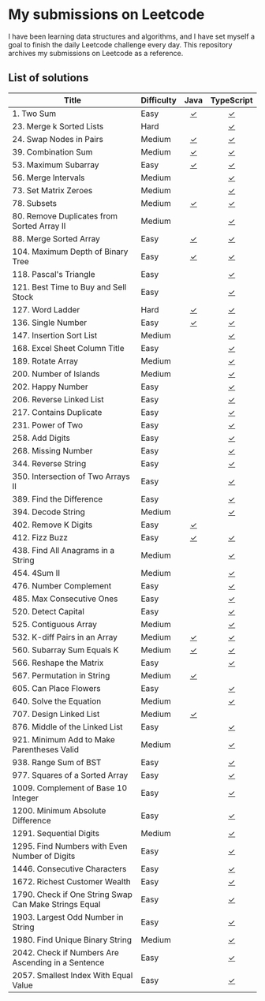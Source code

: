 # My submissions on Leetcode

I have been learning data structures and algorithms, and I have set myself a goal to finish the daily Leetcode challenge every day. This repository archives my submissions on Leetcode as a reference.

## List of solutions

| Title                                                 | Difficulty |                                        Java                                        |                                                  TypeScript                                                   |
| ----------------------------------------------------- | ---------- | :--------------------------------------------------------------------------------: | :-----------------------------------------------------------------------------------------------------------: |
| 1. Two Sum                                            | Easy       |                 [✓](./solutions/Java/%5B0001_Easy%5D%20Two%20Sum)                  |                            [✓](./solutions/TypeScript/%5B0001_Easy%5D%20Two%20Sum)                            |
| 23. Merge k Sorted Lists                              | Hard       |                                                                                    |                   [✓](./solutions/TypeScript/%5B0023_Hard%5D%20Merge%20k%20Sorted%20Lists)                    |
| 24. Swap Nodes in Pairs                               | Medium     |        [✓](./solutions/Java/%5B0024_Medium%5D%20Swap%20Nodes%20in%20Pairs)         |                   [✓](./solutions/TypeScript/%5B0024_Medium%5D%20Swap%20Nodes%20in%20Pairs)                   |
| 39. Combination Sum                                   | Medium     |            [✓](./solutions/Java/%5B0039_Medium%5D%20Combination%20Sum)             |                       [✓](./solutions/TypeScript/%5B0039_Medium%5D%20Combination%20Sum)                       |
| 53. Maximum Subarray                                  | Easy       |             [✓](./solutions/Java/%5B0053_Easy%5D%20Maximum%20Subarray)             |                       [✓](./solutions/TypeScript/%5B0053_Easy%5D%20Maximum%20Subarray)                        |
| 56. Merge Intervals                                   | Medium     |                                                                                    |                       [✓](./solutions/TypeScript/%5B0056_Medium%5D%20Merge%20Intervals)                       |
| 73. Set Matrix Zeroes                                 | Medium     |                                                                                    |                     [✓](./solutions/TypeScript/%5B0073_Medium%5D%20Set%20Matrix%20Zeroes)                     |
| 78. Subsets                                           | Medium     |                  [✓](solutions/Java/%5B0078_Medium%5D%20Subsets)                   |                            [✓](./solutions/TypeScript/%5B0078_Medium%5D%20Subsets)                            |
| 80. Remove Duplicates from Sorted Array II            | Medium     |                                                                                    |       [✓](./solutions/TypeScript/%5B0080_Medium%5D%20Remove%20Duplicates%20from%20Sorted%20Array%20II)        |
| 88. Merge Sorted Array                                | Easy       |           [✓](./solutions/Java/%5B0088_Easy%5D%20Merge%20Sorted%20Array)           |                     [✓](./solutions/TypeScript/%5B0088_Easy%5D%20Merge%20Sorted%20Array)                      |
| 104. Maximum Depth of Binary Tree                     | Easy       |    [✓](./solutions/Java/%5B0104_Easy%5D%20Maximum%20Depth%20of%20Binary%20Tree)    |              [✓](./solutions/TypeScript/%5B0104_Easy%5D%20Maximum%20Depth%20of%20Binary%20Tree)               |
| 118. Pascal's Triangle                                | Easy       |                                                                                    |                      [✓](./solutions/TypeScript/%5B0118_Easy%5D%20Pascal%27s%20Triangle)                      |
| 121. Best Time to Buy and Sell Stock                  | Easy       |                                                                                    |           [✓](./solutions/TypeScript/%5B0121_Easy%5D%20Best%20Time%20to%20Buy%20and%20Sell%20Stock)           |
| 127. Word Ladder                                      | Hard       |               [✓](./solutions/Java/%5B0127_Hard%5D%20Word%20Ladder)                |                          [✓](./solutions/TypeScript/%5B0127_Hard%5D%20Word%20Ladder)                          |
| 136. Single Number                                    | Easy       |              [✓](./solutions/Java/%5B0136_Easy%5D%20Single%20Number)               |                         [✓](./solutions/TypeScript/%5B0136_Easy%5D%20Single%20Number)                         |
| 147. Insertion Sort List                              | Medium     |                                                                                    |                    [✓](./solutions/TypeScript/%5B0147_Medium%5D%20Insertion%20Sort%20List)                    |
| 168. Excel Sheet Column Title                         | Easy       |                                                                                    |                 [✓](./solutions/TypeScript/%5B0168_Easy%5D%20Excel%20Sheet%20Column%20Title)                  |
| 189. Rotate Array                                     | Medium     |                                                                                    |                        [✓](./solutions/TypeScript/%5B0189_Medium%5D%20Rotate%20Array)                         |
| 200. Number of Islands                                | Medium     |                                                                                    |                     [✓](./solutions/TypeScript/%5B0200_Medium%5D%20Number%20of%20Islands)                     |
| 202. Happy Number                                     | Easy       |                                                                                    |                         [✓](./solutions/TypeScript/%5B0202_Easy%5D%20Happy%20Number)                          |
| 206. Reverse Linked List                              | Easy       |                                                                                    |                     [✓](./solutions/TypeScript/%5B0206_Easy%5D%20Reverse%20Linked%20List)                     |
| 217. Contains Duplicate                               | Easy       |                                                                                    |                      [✓](./solutions/TypeScript/%5B0217_Easy%5D%20Contains%20Duplicate)                       |
| 231. Power of Two                                     | Easy       |                                                                                    |                        [✓](./solutions/TypeScript/%5B0231_Easy%5D%20Power%20of%20Two)                         |
| 258. Add Digits                                       | Easy       |                                                                                    |                          [✓](./solutions/TypeScript/%5B0258_Easy%5D%20Add%20Digits)                           |
| 268. Missing Number                                   | Easy       |                                                                                    |                        [✓](./solutions/TypeScript/%5B0268_Easy%5D%20Missing%20Number)                         |
| 344. Reverse String                                   | Easy       |                                                                                    |                        [✓](./solutions/TypeScript/%5B0344_Easy%5D%20Reverse%20String)                         |
| 350. Intersection of Two Arrays II                    | Easy       |                                                                                    |              [✓](./solutions/TypeScript/%5B0350_Easy%5D%20Intersection%20of%20Two%20Arrays%20II)              |
| 389. Find the Difference                              | Easy       |                                                                                    |                     [✓](./solutions/TypeScript/%5B0389_Easy%5D%20Find%20the%20Difference)                     |
| 394. Decode String                                    | Medium     |                                                                                    |                        [✓](./solutions/TypeScript/%5B0394_Medium%5D%20Decode%20String)                        |
| 402. Remove K Digits                                  | Easy       |           [✓](./solutions/Java/%5B0402_Medium%5D%20Remove%20K%20Digits)            |                                                                                                               |
| 412. Fizz Buzz                                        | Easy       |                [✓](./solutions/Java/%5B0412_Easy%5D%20Fizz%20Buzz)                 |                           [✓](./solutions/TypeScript/%5B0412_Easy%5D%20Fizz%20Buzz)                           |
| 438. Find All Anagrams in a String                    | Medium     |                                                                                    |            [✓](./solutions/TypeScript/%5B0438_Medium%5D%20Find%20All%20Anagrams%20in%20a%20String)            |
| 454. 4Sum II                                          | Medium     |                                                                                    |                           [✓](./solutions/TypeScript/%5B0454_Medium%5D%204Sum%20II)                           |
| 476. Number Complement                                | Easy       |                                                                                    |                       [✓](./solutions/TypeScript/%5B0476_Easy%5D%20Number%20Complement)                       |
| 485. Max Consecutive Ones                             | Easy       |                                                                                    |                    [✓](./solutions/TypeScript/%5B0485_Easy%5D%20Max%20Consecutive%20Ones)                     |
| 520. Detect Capital                                   | Easy       |                                                                                    |                        [✓](./solutions/TypeScript/%5B0520_Easy%5D%20Detect%20Capital)                         |
| 525. Contiguous Array                                 | Medium     |                                                                                    |                      [✓](./solutions/TypeScript/%5B0525_Medium%5D%20Contiguous%20Array)                       |
| 532. K-diff Pairs in an Array                         | Medium     |     [✓](./solutions/Java/%5B0532_Medium%5D%20K-diff%20Pairs%20in%20an%20Array)     |               [✓](./solutions/TypeScript/%5B0532_Medium%5D%20K-diff%20Pairs%20in%20an%20Array)                |
| 560. Subarray Sum Equals K                            | Medium     |       [✓](./solutions/Java/%5B0560_Medium%5D%20Subarray%20Sum%20Equals%20K)        |                  [✓](./solutions/TypeScript/%5B0560_Medium%5D%20Subarray%20Sum%20Equals%20K)                  |
| 566. Reshape the Matrix                               | Easy       |                                                                                    |                     [✓](./solutions/TypeScript/%5B0566_Easy%5D%20Reshape%20the%20Matrix)                      |
| 567. Permutation in String                            | Medium     |        [✓](./solutions/Java/%5B0567_Medium%5D%20Permutation%20in%20String)         |                                                                                                               |
| 605. Can Place Flowers                                | Easy       |                                                                                    |                      [✓](./solutions/TypeScript/%5B0605_Easy%5D%20Can%20Place%20Flowers)                      |
| 640. Solve the Equation                               | Medium     |                                                                                    |                    [✓](./solutions/TypeScript/%5B0640_Medium%5D%20Solve%20the%20Equation)                     |
| 707. Design Linked List                               | Medium     | [✓](./solutions/Java/%5B0707_Medium%5D%20Design%20Linked%20List/MyLinkedList.java) |                                                                                                               |
| 876. Middle of the Linked List                        | Easy       |                                                                                    |                [✓](./solutions/TypeScript/%5B0876_Easy%5D%20Middle%20of%20the%20Linked%20List)                |
| 921. Minimum Add to Make Parentheses Valid            | Medium     |                                                                                    |        [✓](./solutions/TypeScript/%5B0921_Medium%5D%20Minimum%20Add%20to%20Make%20Parentheses%20Valid)        |
| 938. Range Sum of BST                                 | Easy       |                                                                                    |                     [✓](./solutions/TypeScript/%5B0938_Easy%5D%20Range%20Sum%20of%20BST)                      |
| 977. Squares of a Sorted Array                        | Easy       |                                                                                    |                [✓](./solutions/TypeScript/%5B0977_Easy%5D%20Squares%20of%20a%20Sorted%20Array)                |
| 1009. Complement of Base 10 Integer                   | Easy       |                                                                                    |              [✓](./solutions/TypeScript/%5B1009_Easy%5D%20Complement%20of%20Base%2010%20Integer)              |
| 1200. Minimum Absolute Difference                     | Easy       |                                                                                    |                 [✓](./solutions/TypeScript/%5B1200_Easy%5D%20Minimum%20Absolute%20Difference)                 |
| 1291. Sequential Digits                               | Medium     |                                                                                    |                      [✓](./solutions/TypeScript/%5B1291_Medium%5D%20Sequential%20Digits)                      |
| 1295. Find Numbers with Even Number of Digits         | Easy       |                                                                                    |       [✓](./solutions/TypeScript/%5B1295_Easy%5D%20Find%20Numbers%20with%20Even%20Number%20of%20Digits)       |
| 1446. Consecutive Characters                          | Easy       |                                                                                    |                    [✓](./solutions/TypeScript/%5B1446_Easy%5D%20Consecutive%20Characters)                     |
| 1672. Richest Customer Wealth                         | Easy       |                                                                                    |                   [✓](./solutions/TypeScript/%5B1672_Easy%5D%20Richest%20Customer%20Wealth)                   |
| 1790. Check if One String Swap Can Make Strings Equal | Easy       |                                                                                    | [✓](./solutions/TypeScript/%5B1790_Easy%5D%20Check%20if%20One%20String%20Swap%20Can%20Make%20Strings%20Equal) |
| 1903. Largest Odd Number in String                    | Easy       |                                                                                    |              [✓](./solutions/TypeScript/%5B1903_Easy%5D%20Largest%20Odd%20Number%20in%20String)               |
| 1980. Find Unique Binary String                       | Medium     |                                                                                    |                [✓](./solutions/TypeScript/%5B1980_Medium%5D%20Find%20Unique%20Binary%20String)                |
| 2042. Check if Numbers Are Ascending in a Sentence    | Easy       |                                                                                    |   [✓](./solutions/TypeScript/%5B2042_Easy%5D%20Check%20if%20Numbers%20Are%20Ascending%20in%20a%20Sentence)    |
| 2057. Smallest Index With Equal Value                 | Easy       |                                                                                    |             [✓](./solutions/TypeScript/%5B2057_Easy%5D%20Smallest%20Index%20With%20Equal%20Value)             |

